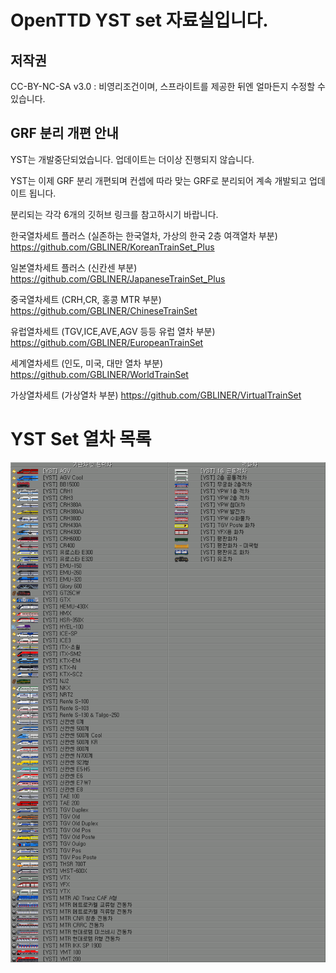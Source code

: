 
# OpenTTD YST set 자료실입니다.
## 저작권
 CC-BY-NC-SA v3.0 : 비영리조건이며, 스프라이트를 제공한 뒤엔 얼마든지 수정할 수 있습니다.<br>

## GRF 분리 개편 안내
YST는 개발중단되었습니다. 업데이트는 더이상 진행되지 않습니다.

YST는 이제 GRF 분리 개편되며
컨셉에 따라 맞는 GRF로 분리되어 계속 개발되고 업데이트 됩니다.


분리되는 각각 6개의 깃허브 링크를 참고하시기 바랍니다.

한국열차세트 플러스 (실존하는 한국열차, 가상의 한국 2층 여객열차 부분)
https://github.com/GBLINER/KoreanTrainSet_Plus

일본열차세트 플러스 (신칸센 부분)
https://github.com/GBLINER/JapaneseTrainSet_Plus

중국열차세트 (CRH,CR, 홍콩 MTR 부분)
https://github.com/GBLINER/ChineseTrainSet

유럽열차세트 (TGV,ICE,AVE,AGV 등등 유럽 열차 부분)
https://github.com/GBLINER/EuropeanTrainSet

세계열차세트 (인도, 미국, 대만 열차 부분)
https://github.com/GBLINER/WorldTrainSet

가상열차세트 (가상열차 부분)
https://github.com/GBLINER/VirtualTrainSet


# YST Set 열차 목록

![train_list](https://github.com/evepoi/YST/blob/minengallery/docs/img/train_list.png)
